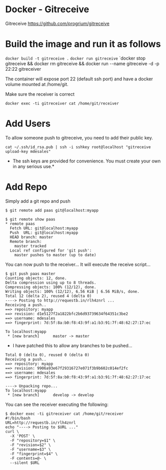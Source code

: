 # Docker - Gitreceive

Gitreceive https://github.com/progrium/gitreceive

# Build the image and run it as follows

`docker build -t gitreceive .`
`docker run gitreceive`
`docker stop gitreceive && docker rm gitreceive && docker run --name gitreceive -d -p 22:22 gitreceiver

The container will expose port 22 (default ssh port) and have a docker volume mounted at /home/git.

Make sure the receiver is correct

`docker exec -ti gitreceiver cat /home/git/receiver`

# Add Users

To allow someone push to gitreceive, you need to add their public key.

`cat ~/.ssh/id_rsa.pub | ssh -i sshkey root@localhost "gitreceive upload-key mdesales"`

* The ssh keys are provided for convenience. You must create your own in any serious use.*

# Add Repo

Simply add a git repo and push

```
$ git remote add paas git@localhost:myapp

$ git remote show paas
* remote paas
  Fetch URL: git@localhost:myapp
  Push  URL: git@localhost:myapp
  HEAD branch: master
  Remote branch:
    master tracked
  Local ref configured for 'git push':
    master pushes to master (up to date)
```

You can now push to the receiver... It will execute the receive script...

```
$ git push paas master
Counting objects: 12, done.
Delta compression using up to 8 threads.
Compressing objects: 100% (12/12), done.
Writing objects: 100% (12/12), 6.56 KiB | 6.56 MiB/s, done.
Total 12 (delta 2), reused 4 (delta 0)
----> Posting to http://requestb.in/rlh4znrl ...
Receiving a push..
==> repository: myapp
==> revision: d1e5127f2a1822bfc2b6d93739634f64351c3be2
==> username: mdesales
==> fingerprint: 7d:5f:8a:b0:f8:43:9f:a1:b3:91:7f:48:62:27:17:ec

To localhost:myapp
 * [new branch]      master -> master
```

* I have patched this to allow any branches to be pushed...

```$ git push paas develop
Total 0 (delta 0), reused 0 (delta 0)
Receiving a push..
==> repository: myapp
==> revision: 9906a93e67f29316727e071f3b9b602c014ef2fc
==> username: mdesales
==> fingerprint: 7d:5f:8a:b0:f8:43:9f:a1:b3:91:7f:48:62:27:17:ec

----> Unpacking repo...
To localhost:myapp
 * [new branch]      develop -> develop
```

You can see the receiver executing the following:

```
$ docker exec -ti gitreceiver cat /home/git/receiver
#!/bin/bash
URL=http://requestb.in/rlh4znrl
echo "----> Posting to $URL ..."
curl \
  -X 'POST' \
  -F "repository=$1" \
  -F "revision=$2" \
  -F "username=$3" \
  -F "fingerprint=$4" \
  -F contents=@- \
  --silent $URL
```
